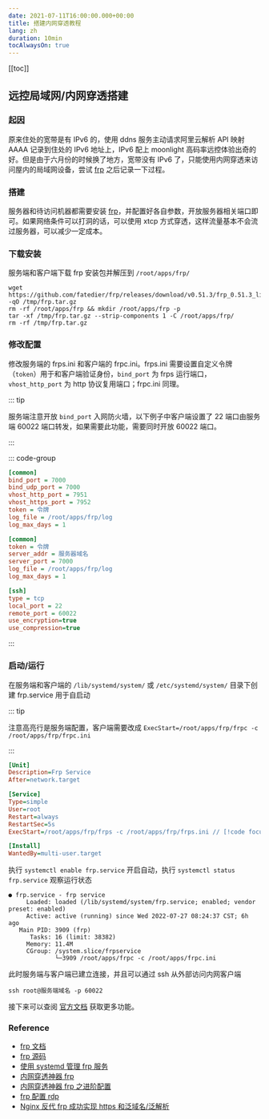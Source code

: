 ```yaml
---
date: 2021-07-11T16:00:00.000+00:00
title: 搭建内网穿透教程
lang: zh
duration: 10min
tocAlwaysOn: true
---
```


[[toc]]

## 远控局域网/内网穿透搭建

### 起因

原来住处的宽带是有 IPv6 的，使用 ddns 服务主动请求阿里云解析 API 映射 AAAA 记录到住处的 IPv6 地址上，IPv6 配上 moonlight 高码率远控体验出奇的好。但是由于六月份的时候换了地方，宽带没有 IPv6 了，只能使用内网穿透来访问屋内的局域网设备，尝试 [frp](https://github.com/fatedier/frp) 之后记录一下过程。

### 搭建

服务器和待访问机器都需要安装 [frp](https://github.com/fatedier/frp)，并配置好各自参数，开放服务器相关端口即可。如果网络条件可以打洞的话，可以使用 xtcp 方式穿透，这样流量基本不会流过服务器，可以减少一定成本。

### 下载安装

服务端和客户端下载 frp 安装包并解压到 `/root/apps/frp/`

```shell
wget https://github.com/fatedier/frp/releases/download/v0.51.3/frp_0.51.3_linux_amd64.tar.gz -qO /tmp/frp.tar.gz
rm -rf /root/apps/frp && mkdir /root/apps/frp -p
tar -xf /tmp/frp.tar.gz --strip-components 1 -C /root/apps/frp/
rm -rf /tmp/frp.tar.gz
```

### 修改配置

修改服务端的 frps.ini 和客户端的 frpc.ini。frps.ini 需要设置自定义令牌（`token`）用于和客户端验证身份，`bind_port` 为 frps 运行端口，`vhost_http_port` 为 http 协议复用端口；frpc.ini 同理。

::: tip

服务端注意开放 `bind_port` 入网防火墙，以下例子中客户端设置了 22 端口由服务端 60022 端口转发，如果需要此功能，需要同时开放 60022 端口。

:::

::: code-group

```ini [frps.ini]
[common]
bind_port = 7000
bind_udp_port = 7000
vhost_http_port = 7951
vhost_https_port = 7952
token = 令牌
log_file = /root/apps/frp/log
log_max_days = 1
```

```ini [frpc.ini]
[common]
token = 令牌
server_addr = 服务器域名
server_port = 7000
log_file = /root/apps/frp/log
log_max_days = 1

[ssh]
type = tcp
local_port = 22
remote_port = 60022
use_encryption=true
use_compression=true
```

:::

### 启动/运行

在服务端和客户端的 `/lib/systemd/system/` 或 `/etc/systemd/system/` 目录下创建 frp.service 用于自启动

::: tip

注意高亮行是服务端配置，客户端需要改成 `ExecStart=/root/apps/frp/frpc -c /root/apps/frp/frpc.ini`

:::

```ini
[Unit]
Description=Frp Service
After=network.target

[Service]
Type=simple
User=root
Restart=always
RestartSec=5s
ExecStart=/root/apps/frp/frps -c /root/apps/frp/frps.ini // [!code focus:1]

[Install]
WantedBy=multi-user.target
```

执行 `systemctl enable frp.service` 开启自动，执行 `systemctl status frp.service` 观察运行状态

```shell
● frp.service - frp service
     Loaded: loaded (/lib/systemd/system/frp.service; enabled; vendor preset: enabled)
     Active: active (running) since Wed 2022-07-27 08:24:37 CST; 6h ago
   Main PID: 3909 (frp)
      Tasks: 16 (limit: 38382)
     Memory: 11.4M
     CGroup: /system.slice/frpservice
             └─3909 /root/apps/frpc -c /root/apps/frpc.ini
```

此时服务端与客户端已建立连接，并且可以通过 ssh 从外部访问内网客户端

```shell
ssh root@服务端域名 -p 60022
```

接下来可以查阅 [官方文档](https://gofrp.org) 获取更多功能。

### Reference

- [frp 文档](https://gofrp.org/docs/examples/xtcp/)
- [frp 源码](https://github.com/fatedier/frp/blob/dev/README_zh.md)
- [使用 systemd 管理 frp 服务](https://juejin.cn/post/6972566180896702477)
- [内网穿透神器 frp](https://xinyuehtx.github.io/post/内网穿透神器frp.html)
- [内网穿透神器 frp 之进阶配置](https://xinyuehtx.github.io/post/内网穿透神器frp之进阶配置.html)
- [frp 配置 rdp](https://shenbo.github.io/2019/02/27/apps/frp配置内网穿透、通过rdp远程桌面控制windows系统/)
- [Nginx 反代 frp 成功实现 https 和泛域名/泛解析](https://zhuanlan.zhihu.com/p/58916955)
